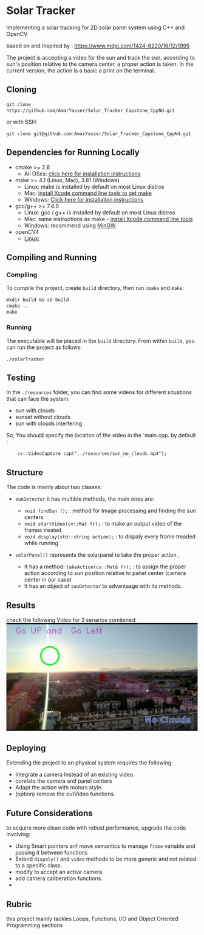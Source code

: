 # Solar Tracker

Implementing a solar tracking for 2D solar panel system using C++ and OpenCV

based on and Inspired by : https://www.mdpi.com/1424-8220/16/12/1995

The project is accepting a video for the sun and track the sun,
according to sun's position relative to the camera center, a proper action is taken.
In the current version, the action is a basic a print on the terminal.


## Cloning

```
git clone https://github.com/AmarYasser/Solar_Tracker_Capstone_CppNd.git
```
or with SSH:
```
git clone git@github.com:AmarYasser/Solar_Tracker_Capstone_CppNd.git
```

## Dependencies for Running Locally
* cmake >= 2.6
  * All OSes: [click here for installation instructions](https://cmake.org/install/)
* make >= 4.1 (Linux, Mac), 3.81 (Windows)
  * Linux: make is installed by default on most Linux distros
  * Mac: [install Xcode command line tools to get make](https://developer.apple.com/xcode/features/)
  * Windows: [Click here for installation instructions](http://gnuwin32.sourceforge.net/packages/make.htm)
* gcc/g++ >= 7.4.0
  * Linux: gcc / g++ is installed by default on most Linux distros
  * Mac: same instructions as make - [install Xcode command line tools](https://developer.apple.com/xcode/features/)
  * Windows: recommend using [MinGW](http://www.mingw.org/)
* openCV4 
    * [Linux:](https://docs.opencv.org/trunk/d7/d9f/tutorial_linux_install.html) 

## Compiling and Running

### Compiling
To compile the project, create `build` directory, then run `cmake` and `make`:
```
mkdir build && cd build
cmake ..
make
```
### Running
The executable will be placed in the `build` directory. From within `build`, you can run the project as follows:
```
./solarTracker
```
## Testing
In the `./resources` folder, you can find some videos for different situations that can face the system:

- sun with clouds 
- sunset without clouds
- sun with clouds interfering

So, You should specify the location of the video in the `main.cpp.
by default :
```
    cv::VideoCapture cap("../resources/sun_no_clouds.mp4");
```

## Structure

The code is mainly about two classes:

- `sunDetector` it has multible methods, the main ones are:
    -  `void findSun ();` :  method for Image processing and finding the sun centers 
    -  `void startVideo(cv::Mat fr);` : to make an output video of the frames treated
    -  `void display(std::string action);` : to dispaly every frame treaded while running
    
- `solarPanel()` represents the solarpanel to take the proper action , 
    - It has a method: `takeAction(cv::Mat& fr);` : to assign the proper action according to sun position relative to panel center (camera center in our case)
    - It has an object of  `sunDetector` to advantaage with its methods.

## Results
check the following Video for 3 senarios comibined:
[![Sun Traking](https://github.com/AmarYasser/Solar_Tracker_Capstone_CppNd/blob/master/SolarTracker.png)](https://www.youtube.com/watch?v=QRLSILizAyQ "Sun Traking")

## Deploying 
Extending the project to an physical system requires the following:
- Integrate a camera Instead of an existing video.
- corelate the camera and panel centers 
- Adapt the action with motors style.
- (option) remove the outVideo functions. 

## Future Considerations

to acquire more clean code with robust performance, upgrade the code involving:

- Using Smart pointers anf move semantics to manage `frame` variable and passing it between functions
- Extend `dispaly()` and `video` methods to be more generic and not related to a specific class.
- modify to accept an active camera.
- add camera caliberation functions.
- 
## Rubric 
this project mainly tackles Loops, Functions, I/O and Object Oriented Programming sections
